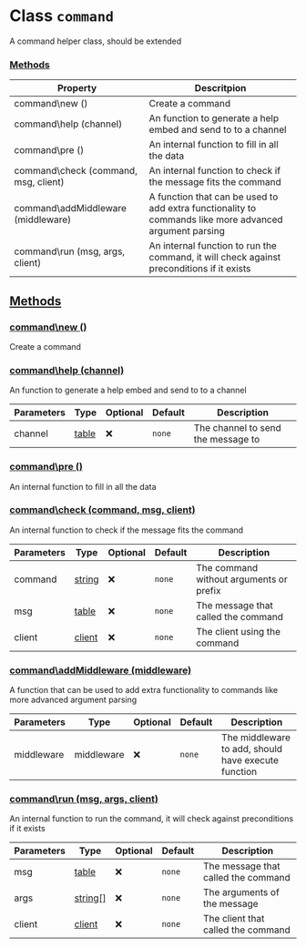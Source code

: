
# Class `command`
A command helper class, should be extended









### [Methods](#Methods)
| Property | Descritpion |
| -------- | ----------- |
| command\new () | Create a command |
| command\help (channel) | An function to generate a help embed and send to to a channel |
| command\pre () | An internal function to fill in all the data |
| command\check (command, msg, client) | An internal function to check if the message fits the command |
| command\addMiddleware (middleware) | A function that can be used to add extra functionality to commands like more advanced argument parsing |
| command\run (msg, args, client) | An internal function to run the command, it will check against preconditions if it exists |



## [Methods](#Methods)

### [command\new ()](#command\new)
Create a command










### [command\help (channel)](#command\help)
An function to generate a help embed and send to to a channel



| Parameters | Type | Optional | Default | Description |
| --------------- | ---- | -------- | ------- | ----------- |
| channel | <a class="type" href="https://www.lua.org/manual/5.1/manual.html#5.5">table</a> | ❌ | `none` |  The channel to send the message to |











### [command\pre ()](#command\pre)
An internal function to fill in all the data










### [command\check (command, msg, client)](#command\check)
An internal function to check if the message fits the command



| Parameters | Type | Optional | Default | Description |
| --------------- | ---- | -------- | ------- | ----------- |
| command | <a class="type" href="https://www.lua.org/manual/5.1/manual.html#5.4">string</a> | ❌ | `none` |  The command without arguments or prefix |
| msg | <a class="type" href="https://www.lua.org/manual/5.1/manual.html#5.5">table</a> | ❌ | `none` |  The message that called the command |
| client | <a class="type" href="../classes/client.md#">client</a> | ❌ | `none` |  The client using the command |











### [command\addMiddleware (middleware)](#command\addMiddleware)
A function that can be used to add extra functionality to commands like more advanced argument parsing



| Parameters | Type | Optional | Default | Description |
| --------------- | ---- | -------- | ------- | ----------- |
| middleware | <span class="type">middleware</span> | ❌ | `none` |  The middleware to add, should have execute function |











### [command\run (msg, args, client)](#command\run)
An internal function to run the command, it will check against preconditions if it exists



| Parameters | Type | Optional | Default | Description |
| --------------- | ---- | -------- | ------- | ----------- |
| msg | <a class="type" href="https://www.lua.org/manual/5.1/manual.html#5.5">table</a> | ❌ | `none` |  The message that called the command |
| args | <a class="type" href="https://www.lua.org/manual/5.1/manual.html#5.4">string[]</a> | ❌ | `none` |  The arguments of the message |
| client | <a class="type" href="../classes/client.md#">client</a> | ❌ | `none` |  The client that called the command |













